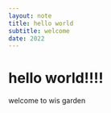 ```yaml
---
layout: note
title: hello world
subtitle: welcome
date: 2022
---
```


# hello world!!!!

welcome to wis garden
